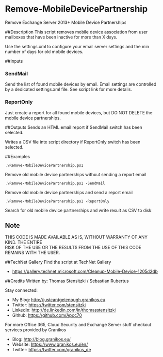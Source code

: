 # Remove-MobileDevicePartnership
Remove Exchange Server 2013+ Mobile Device Partnerships 

##Description
This script removes mobile device association from user mailboxes that have been inactive for more than X days.

Use the settings.xml to configure your email server settings and the min number of days for old mobile devices.

##Inputs
### SendMail
Send the list of found mobile devices by email. Email settings are controlled by a dedicated settings.xml file. See script link for more details.

### ReportOnly
Just create a report for all found mobile devices, but DO NOT DELETE the mobile device partnerships.

##Outputs
Sends an HTML email report if SendMail switch has been selected.

Writes a CSV file into script directory if ReportOnly switch has been selected.

##Examples
```
.\Remove-MobileDevicePartnership.ps1
```
Remove old mobile device partnerships without sending a report email

```
.\Remove-MobileDevicePartnership.ps1 -SendMail
```
Remove old mobile device partnerships and send a report email

```
.\Remove-MobileDevicePartnership.ps1 -ReportOnly
```
Search for old mobile device partnerships and write result as CSV to disk

## Note
THIS CODE IS MADE AVAILABLE AS IS, WITHOUT WARRANTY OF ANY KIND. THE ENTIRE  
RISK OF THE USE OR THE RESULTS FROM THE USE OF THIS CODE REMAINS WITH THE USER.

##TechNet Gallery
Find the script at TechNet Gallery
* https://gallery.technet.microsoft.com/Cleanup-Mobile-Device-1205d2db


##Credits
Written by: Thomas Stensitzki / Sebastian Rubertus

Stay connected:

* My Blog: http://justcantgetenough.granikos.eu
* Twitter: https://twitter.com/stensitzki
* LinkedIn:	http://de.linkedin.com/in/thomasstensitzki
* Github: https://github.com/Apoc70

For more Office 365, Cloud Security and Exchange Server stuff checkout services provided by Granikos

* Blog:  http://blog.granikos.eu/
* Website: https://www.granikos.eu/en/
* Twitter: https://twitter.com/granikos_de
